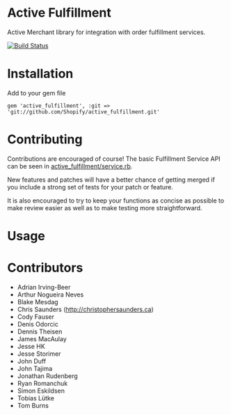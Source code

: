 # Active Fulfillment
Active Merchant library for integration with order fulfillment services.

[![Build Status](https://travis-ci.org/Shopify/active_fulfillment.png?branch=master)](https://travis-ci.org/Shopify/active_fulfillment)

# Installation

Add to your gem file
```
gem 'active_fulfillment', :git => 'git://github.com/Shopify/active_fulfillment.git'
```

# Contributing

Contributions are encouraged of course! The basic Fulfillment Service API can be seen in
[active_fulfillment/service.rb](https://github.com/Shopify/active_fulfillment/blob/master/lib/active_fulfillment/service.rb).

New features and patches will have a better chance of getting merged if you include a strong
set of tests for your patch or feature.

It is also encouraged to try to keep your functions as concise as possible to make review easier
as well as to make testing more straightforward.

# Usage

# Contributors

* Adrian Irving-Beer
* Arthur Nogueira Neves
* Blake Mesdag
* Chris Saunders (<http://christophersaunders.ca>)
* Cody Fauser
* Denis Odorcic
* Dennis Theisen
* James MacAulay
* Jesse HK
* Jesse Storimer
* John Duff
* John Tajima
* Jonathan Rudenberg
* Ryan Romanchuk
* Simon Eskildsen
* Tobias Lütke
* Tom Burns
